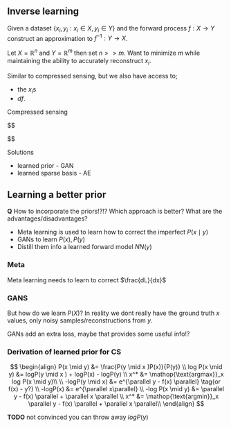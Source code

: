 ## Inverse learning

Given a dataset $\{x_i, y_i: x_i \in X, y_i \in Y\}$ and the forward process $f: X \to Y$ construct an approximation to $f^{-1}: Y \to X$.

Let $X= \mathbb R^{n}$ and $Y=\mathbb R^{m}$ then set $n >> m$. Want to minimize $m$ while maintaining the ability to accurately reconstruct $x_i$.

<!-- So we have control over the forward function...!? -->

Similar to compressed sensing, but we also have access to;
- the $x_i$s
- $df$.


Compressed sensing

$$

$$

Solutions
- learned prior - GAN
- learned sparse basis - AE



## Learning a better prior

__Q__ How to incorporate the priors!?!? Which approach is better? What are the advantages/disadvantages?

- Meta learning is used to learn how to correct the imperfect $P(x \mid y)$
- GANs to learn $P(x), P(y)$  
- Distill them info a learned forward model $NN(y)$


### Meta

Meta learning needs to learn to correct $\frac{dL}{dx}$


### GANS

But how do we learn $P(X)$? In reality we dont really have the ground truth $x$ values, only noisy samples/reconstructions from $y$.

GANs add an extra loss, maybe that provides some useful info!?


### Derivation of learned prior for CS

$$
\begin{align}
P(x \mid y) &= \frac{P(y \mid x )P(x)}{P(y)} \\
log P(x \mid y) &= logP(y \mid x ) + logP(x) - logP(y) \\
x^* &= \mathop{\text{argmax}}_x log P(x \mid y)\\
\\
-logP(y \mid x) &= e^{\parallel y - f(x) \parallel} \tag{or f(x) - y?} \\
-logP(x) &= e^{\parallel x\parallel} \\
-log P(x \mid y) &= \parallel y - f(x) \parallel + \parallel x \parallel \\
x^* &= \mathop{\text{argmin}}_x  \parallel y - f(x) \parallel + \parallel x \parallel\\
\end{align}
$$

__TODO__ not convinced you can throw away $logP(y)$
